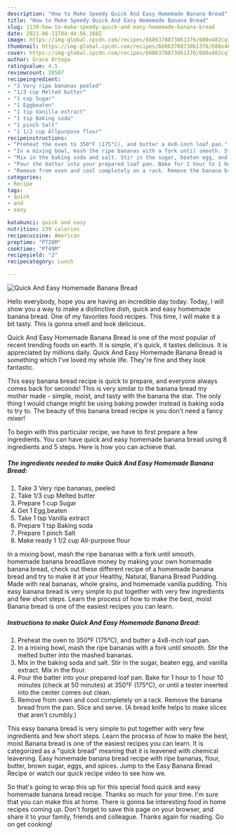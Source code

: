 ```yaml
---
description: "How to Make Speedy Quick And Easy Homemade Banana Bread"
title: "How to Make Speedy Quick And Easy Homemade Banana Bread"
slug: 1139-how-to-make-speedy-quick-and-easy-homemade-banana-bread
date: 2021-06-11T04:44:56.168Z
image: https://img-global.cpcdn.com/recipes/6686378873061376/680x482cq70/quick-and-easy-homemade-banana-bread-recipe-main-photo.jpg
thumbnail: https://img-global.cpcdn.com/recipes/6686378873061376/680x482cq70/quick-and-easy-homemade-banana-bread-recipe-main-photo.jpg
cover: https://img-global.cpcdn.com/recipes/6686378873061376/680x482cq70/quick-and-easy-homemade-banana-bread-recipe-main-photo.jpg
author: Grace Ortega
ratingvalue: 4.5
reviewcount: 20507
recipeingredient:
- "3 Very ripe bananas peeled"
- "1/3 cup Melted butter"
- "1 cup Sugar"
- "1 Eggbeaten"
- "1 tsp Vanilla extract"
- "1 tsp Baking soda"
- "1 pinch Salt"
- "1 1/2 cup Allpurpose flour"
recipeinstructions:
- "Preheat the oven to 350°F (175°C), and butter a 4x8-inch loaf pan."
- "In a mixing bowl, mash the ripe bananas with a fork until smooth. Stir the melted butter into the mashed bananas."
- "Mix in the baking soda and salt. Stir in the sugar, beaten egg, and vanilla extract. Mix in the flour."
- "Pour the batter into your prepared loaf pan. Bake for 1 hour to 1 hour 10 minutes (check at 50 minutes) at 350°F (175°C), or until a tester inserted into the center comes out clean."
- "Remove from oven and cool completely on a rack. Remove the banana bread from the pan. Slice and serve. (A bread knife helps to make slices that aren&#39;t crumbly.)"
categories:
- Recipe
tags:
- quick
- and
- easy

katakunci: quick and easy 
nutrition: 239 calories
recipecuisine: American
preptime: "PT28M"
cooktime: "PT49M"
recipeyield: "2"
recipecategory: Lunch

---
```



![Quick And Easy Homemade Banana Bread](https://img-global.cpcdn.com/recipes/6686378873061376/680x482cq70/quick-and-easy-homemade-banana-bread-recipe-main-photo.jpg)

Hello everybody, hope you are having an incredible day today. Today, I will show you a way to make a distinctive dish, quick and easy homemade banana bread. One of my favorites food recipes. This time, I will make it a bit tasty. This is gonna smell and look delicious.

Quick And Easy Homemade Banana Bread is one of the most popular of recent trending foods on earth. It is simple, it's quick, it tastes delicious. It is appreciated by millions daily. Quick And Easy Homemade Banana Bread is something which I've loved my whole life. They're fine and they look fantastic.

This easy banana bread recipe is quick to prepare, and everyone always comes back for seconds! This is very similar to the banana bread my mother made - simple, moist, and tasty with the banana the star. The only thing I would change might be using baking powder instead is baking soda to try to. The beauty of this banana bread recipe is you don&#39;t need a fancy mixer!


To begin with this particular recipe, we have to first prepare a few ingredients. You can have quick and easy homemade banana bread using 8 ingredients and 5 steps. Here is how you can achieve that.

<!--inarticleads1-->

##### The ingredients needed to make Quick And Easy Homemade Banana Bread:

1. Take 3 Very ripe bananas, peeled
1. Take 1/3 cup Melted butter
1. Prepare 1 cup Sugar
1. Get 1 Egg,beaten
1. Take 1 tsp Vanilla extract
1. Prepare 1 tsp Baking soda
1. Prepare 1 pinch Salt
1. Make ready 1 1/2 cup All-purpose flour


In a mixing bowl, mash the ripe bananas with a fork until smooth. homemade banana breadSave money by making your own homemade banana bread, check out these different recipe of a homemade banana bread and try to make it at your Healthy, Natural, Banana Bread Pudding. Made with real bananas, whole grains, and homemade vanilla pudding. This easy banana bread is very simple to put together with very few ingredients and few short steps. Learn the process of how to make the best, moist Banana bread is one of the easiest recipes you can learn. 

<!--inarticleads2-->

##### Instructions to make Quick And Easy Homemade Banana Bread:

1. Preheat the oven to 350°F (175°C), and butter a 4x8-inch loaf pan.
1. In a mixing bowl, mash the ripe bananas with a fork until smooth. Stir the melted butter into the mashed bananas.
1. Mix in the baking soda and salt. Stir in the sugar, beaten egg, and vanilla extract. Mix in the flour.
1. Pour the batter into your prepared loaf pan. Bake for 1 hour to 1 hour 10 minutes (check at 50 minutes) at 350°F (175°C), or until a tester inserted into the center comes out clean.
1. Remove from oven and cool completely on a rack. Remove the banana bread from the pan. Slice and serve. (A bread knife helps to make slices that aren&#39;t crumbly.)


This easy banana bread is very simple to put together with very few ingredients and few short steps. Learn the process of how to make the best, moist Banana bread is one of the easiest recipes you can learn. It is categorized as a &#34;quick bread&#34; meaning that it is leavened with chemical leavening. Easy homemade banana bread recipe with ripe bananas, flour, butter, brown sugar, eggs, and spices. Jump to the Easy Banana Bread Recipe or watch our quick recipe video to see how we. 

So that's going to wrap this up for this special food quick and easy homemade banana bread recipe. Thanks so much for your time. I'm sure that you can make this at home. There is gonna be interesting food in home recipes coming up. Don't forget to save this page on your browser, and share it to your family, friends and colleague. Thanks again for reading. Go on get cooking!
